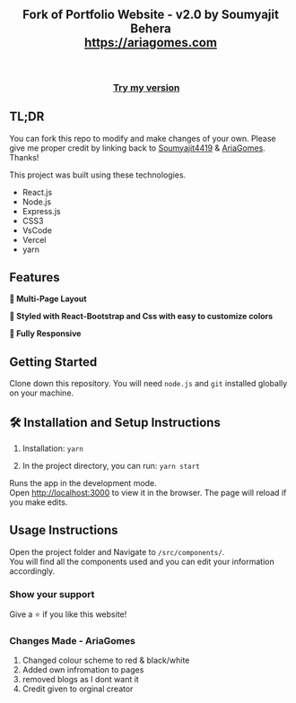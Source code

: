 <h2 align="center">
  Fork of Portfolio Website - v2.0 by Soumyajit Behera<br/>
  <a href="https://ariagomes.com" target="_blank">https://ariagomes.com</a>
</h2>

<br/>

<h3 align="center">
    <a href="https://ariagomes.com"> Try my version</a> &nbsp; &nbsp;
</h3>

## TL;DR

You can fork this repo to modify and make changes of your own. Please give me proper credit by linking back to [Soumyajit4419](https://github.com/soumyajit4419/Portfolio) & [AriaGomes](https://github.com/AriaGomes/Portfolio-Red). Thanks!

This project was built using these technologies.

- React.js
- Node.js
- Express.js
- CSS3
- VsCode
- Vercel
- yarn

## Features

**📖 Multi-Page Layout**

**🎨 Styled with React-Bootstrap and Css with easy to customize colors**

**📱 Fully Responsive**

## Getting Started

Clone down this repository. You will need `node.js` and `git` installed globally on your machine.

## 🛠 Installation and Setup Instructions

1. Installation: `yarn`

2. In the project directory, you can run: `yarn start`

Runs the app in the development mode.\
Open [http://localhost:3000](http://localhost:3000) to view it in the browser.
The page will reload if you make edits.

## Usage Instructions

Open the project folder and Navigate to `/src/components/`. <br/>
You will find all the components used and you can edit your information accordingly.

### Show your support

Give a ⭐ if you like this website!

### Changes Made - AriaGomes
1. Changed colour scheme to red & black/white
2. Added own infromation to pages
3. removed blogs as I dont want it
4. Credit given to orginal creator

